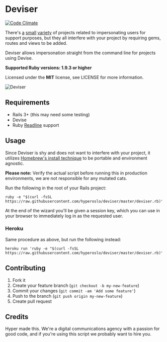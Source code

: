 # Deviser

[![Code Climate](https://img.shields.io/codeclimate/github/hyperoslo/deviser.svg?style=flat)](https://codeclimate.com/github/hyperoslo/deviser)

There's [a](https://github.com/rcook/user_impersonate2) [small](https://github.com/astrails/rails_admin_impersonate) [variety](https://github.com/ankane/pretender) of projects related to impersonating users for support
purposes, but they all interfere with your project by requiring gems, routes and
views to be added.

Deviser allows impersonation straight from the command line for projects using
Devise.

**Supported Ruby versions: 1.9.3 or higher**

Licensed under the **MIT** license, see LICENSE for more information.

![Deviser](http://office.moonsphere.net/deviser.png?v1)

## Requirements

- Rails 3+ (this may need some testing)
- Devise
- Ruby [Readline](http://www.ruby-doc.org/stdlib-1.9.3/libdoc/readline/rdoc/Readline.html) support


## Usage

Since Deviser is shy and does not want to interfere with your project, it utilizes
[Homebrew's install technique](http://brew.sh/#install) to be portable and environment agnostic.

**Please note:** Verify the actual script before running this in production
environments, we are not responsible for any mutated cats.

Run the following in the root of your Rails project:

    ruby -e "$(curl -fsSL https://raw.githubusercontent.com/hyperoslo/deviser/master/deviser.rb)"

At the end of the wizard you'll be given a session key, which you can use in your
browser to immediately log in as the requested user.


### Heroku

Same procedure as above, but run the following instead:

    heroku run 'ruby -e "$(curl -fsSL https://raw.githubusercontent.com/hyperoslo/deviser/master/deviser.rb)"'


## Contributing

1. Fork it
2. Create your feature branch (`git checkout -b my-new-feature`)
3. Commit your changes (`git commit -am 'Add some feature'`)
4. Push to the branch (`git push origin my-new-feature`)
5. Create pull request


## Credits

Hyper made this. We're a digital communications agency with a passion for good
code, and if you're using this script we probably want to hire you.
